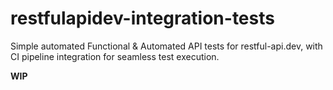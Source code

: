 # restfulapidev-integration-tests
Simple automated Functional &amp; Automated API tests for restful-api.dev, with CI pipeline integration for seamless test execution.

**WIP**